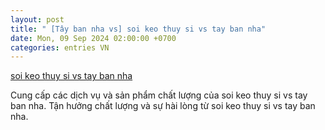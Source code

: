 ```yaml
---
layout: post
title: " [Tây ban nha vs] soi keo thuy si vs tay ban nha"
date: Mon, 09 Sep 2024 02:00:00 +0700
categories: entries VN
---
```

[soi keo thuy si vs tay ban nha](https://www.bienphong.com.vn/soi_keo_thuy_si_vs_tay_ban_nha/)

Cung cấp các dịch vụ và sản phẩm chất lượng của soi keo thuy si vs tay ban nha. Tận hưởng chất lượng và sự hài lòng từ soi keo thuy si vs tay ban nha.️

